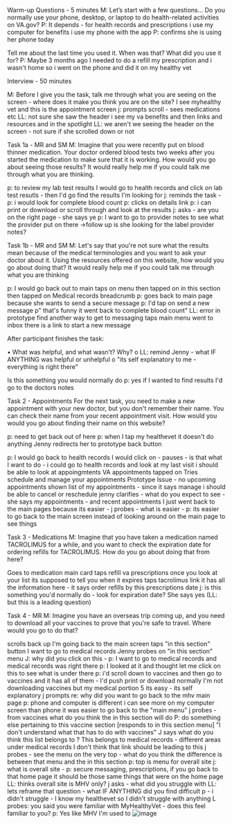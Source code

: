 Warm-up Questions - 5 minutes
M: Let’s start with a few questions...
Do you normally use your phone, desktop, or laptop to do health-related activities on VA.gov?
P: It depends - for health records and prescriptions i use my computer for benefits i use my phone with the app
P: confirms she is using her phone today

Tell me about the last time you used it. When was that? What did you use it for?
P: Maybe 3 months ago I needed to do a refill my prescription and i wasn't home so i went on the phone and did it on my healthy vet


Interview - 50 minutes

M: Before I give you the task, talk me through what you are seeing on the screen - where does it make you think you are on the site?
I see myhealthy vet and this is the appointment screen
j: prompts scroll - sees medications etc
LL: not sure she saw the header
i see my va benefits and then links
and resources and in the spotlight
LL: we aren't we seeing the header on the screen - not sure if she scrolled down or not

Task 1a - MR and SM
M: Imagine that you were recently put on blood thinner medication. Your doctor ordered blood tests two weeks after you started the medication to make sure that it is working. How would you go about seeing those results? It would really help me if you could talk me through what you are thinking.

p: to review my lab test results I would go to health records and click on lab test resutls - then I'd go find the results I'm looking for
j: reminds the task - 
p: i would look for complete blood count
p: clicks on details link
p: i can print or download or scroll through and look at the results
j: asks - are you on the right page - she says ye
p: I want to go to provider notes to see what the provider put on there
->follow up is she looking for the label provider notes?


Task 1b - MR and SM
M: Let's say that you're not sure what the results mean because of the medical terminologies and you want to ask your doctor about it. Using the resources offered on this website, how would you go about doing that? It would really help me if you could talk me through what you are thinking

p: I would go back out to main
taps on menu
then tapped on in this section
then tapped on Medical records breadcrumb
p: goes back to main page because she wants to send a secure message
p: I'd tap on send a new message
p" that's funny it went back to complete blood count"
LL: error in prototype
find another way to get to messaging
taps main menu
went to inbox there is a link to start a new message

After participant finishes the task:

•	What was helpful, and what wasn’t? Why?
o	LL: remind Jenny - what IF ANYTHING was helpful or unhelpful
o	"its self explanatory to me - everything is right there"

Is this something you would normally do
p: yes if I wanted to find results I'd go to the doctors notes

Task 2 - Appointments
For the next task, you need to make a new appointment with your new doctor, but you don't remember their name. You can check their name from your recent appointment visit. How would you would you go about finding their name on this website?

p: need to get back out of here
p: when I tap my healthevet it doesn't do anything
Jenny redirects her to prototype back button

p: I would go back to health records
I would click on - pauses - is that what I want to do - i could go to health records and look at my last visit
i should be able to look at appoingmtents
VA appointments tapped on
Tries schedule and manage your appointments
Prototype Issue - no upcoming appointments shown
list of my appointments - since it says manage i should be able to cancel or reschedule
jenny clarifies - what do you expect to see - she says my appointments - and recent appointments
I just went back to the main pages because its easier - 
j probes - what is easier - 
p: its easier to go back to the main screen instead of looking around on the main page to see things


Task 3 - Medications
M: Imagine that you have taken a medication named TACROLIMUS for a while, and you want to check the expiration date for ordering refills for TACROLIMUS. How do you go about doing that from here?

Goes to medication main card
taps refill va prescriptions
once you look at your list
its supposed to tell you when it expires
taps tacrolimus link
it has all the information here - it says order refills by this prescriptions date
j: is this something you'd normally do - look for expiration date?
She says yes (LL: but this is a leading question)

Task 4 - MR
M: Imagine you have an overseas trip coming up, and you need to download all your vaccines to prove that you're safe to travel. Where would you go to do that?

scrolls back up I'm going back to the main screen
taps "in this section" button
I want to go to medical records
Jenny probes on "in this section" menu
J: why did you click on this - 
p: I want to go to medical records and medical records was right there
p: I looked at it and thought let me click on this to see what is under there
p: i'd scroll down to vaccines and then go to vaccines and it has all of them - I'd push print or download
normally I'm not downloading vaccines but my medical portion
5 its easy - its self explanatory
j prompts re: why did you want to go back to the mhv main page
p: phone and computer is different
i can see more on my computer screen than phone
it was easier to go back to the "main menu"
j probes - from vaccines what do you think the in this section will do
P: do something else pertaining to this vaccine section
[responds to in this section menu] "I don't understand what that has to do with vaccines"
J says what do you think this list belongs to ?
This belongs to medical records - different areas under medical records
I don't think that link should be leading to this
j probes - see the menu on the very top - what do you think the difference is between that menu and the in this section
p: top is menu for overall site
j: what is overall site - 
p: secure messaging, prescriptions, if you go back to that home page it should be those same things that were on the home page
LL: thinks overall site is MHV only?
j asks - what did you struggle with
LL: lets reframe that question - what IF ANYTHING did you find difficult
p - i didn't struggle - I know my healthevet so I didn't struggle with anything
L probes: you said you were familiar with MyHealthyVet - does this feel familiar to you? 
p: Yes like MHV I'm used to
![image](https://github.com/department-of-veterans-affairs/va.gov-team/assets/65574620/0f3a6698-122a-43f7-8596-6beab9e7591b)
